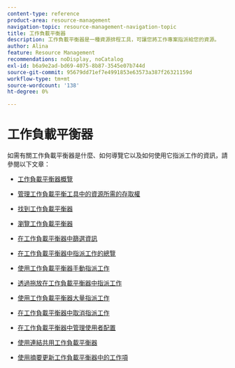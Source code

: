 ```yaml
---
content-type: reference
product-area: resource-management
navigation-topic: resource-management-navigation-topic
title: 工作負載平衡器
description: 工作負載平衡器是一種資源排程工具，可讓您將工作專案指派給您的資源。
author: Alina
feature: Resource Management
recommendations: noDisplay, noCatalog
exl-id: b6a9e2ad-bd69-4075-8b87-3545e07b744d
source-git-commit: 95679dd71ef7e4991853e63573a387f26321159d
workflow-type: tm+mt
source-wordcount: '138'
ht-degree: 0%

---
```


# 工作負載平衡器

如需有關工作負載平衡器是什麼、如何導覽它以及如何使用它指派工作的資訊，請參閱以下文章：

* [工作負載平衡器概覽](../../resource-mgmt/workload-balancer/overview-workload-balancer.md)
* [管理工作負載平衡工具中的資源所需的存取權](../../resource-mgmt/workload-balancer/access-needed-manage-resources-balancer.md)
* [找到工作負載平衡器](../../resource-mgmt/workload-balancer/locate-workload-balancer.md)
* [瀏覽工作負載平衡器](../../resource-mgmt/workload-balancer/navigate-the-workload-balancer.md)
* [在工作負載平衡器中篩選資訊](../../resource-mgmt/workload-balancer/filter-information-workload-balancer.md)
* [在工作負載平衡器中指派工作的總覽](../../resource-mgmt/workload-balancer/assign-work-in-workload-balancer.md)
* [使用工作負載平衡器手動指派工作](../../resource-mgmt/workload-balancer/assign-work-in-workload-balancer-manually.md)
* [透過拖放在工作負載平衡器中指派工作](../../resource-mgmt/workload-balancer/assign-work-in-workload-balancer-by-drag-and-drop.md)
* [使用工作負載平衡器大量指派工作](../../resource-mgmt/workload-balancer/assign-work-in-workload-balancer-in-bulk.md)
* [在工作負載平衡器中取消指派工作](../../resource-mgmt/workload-balancer/unassign-work-in-workload-balancer.md)
* [在工作負載平衡器中管理使用者配置](../../resource-mgmt/workload-balancer/manage-user-allocations-workload-balancer.md)
* [使用連結共用工作負載平衡器](../../resource-mgmt/workload-balancer/share-link-for-workload-balancer.md)

  <!--
  <li data-mc-conditions="QuicksilverOrClassic.Draft mode"><a href="../../resource-mgmt/workload-balancer/add-custom-section-for-balancer.md" class="MCXref xref" xrefformat="{para}">Add a custom section to display the Workload Balancer </a> </li>
  -->

  <!--
  <li data-mc-conditions="QuicksilverOrClassic.Draft mode"><a href="../../resource-mgmt/workload-balancer/what-if-scenarios-balancer.md" class="MCXref xref" xrefformat="{para}">Perform 'what-if' scenarios in the Workload Balancer</a> </li>
  -->

* [使用摘要更新工作負載平衡器中的工作項](../../resource-mgmt/workload-balancer/update-items-in-summary-panel-in-workload-balancer.md)
